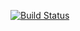 [![Build Status](https://travis-ci.org/kper/funky.svg?branch=master)](https://travis-ci.org/kper/funky)
